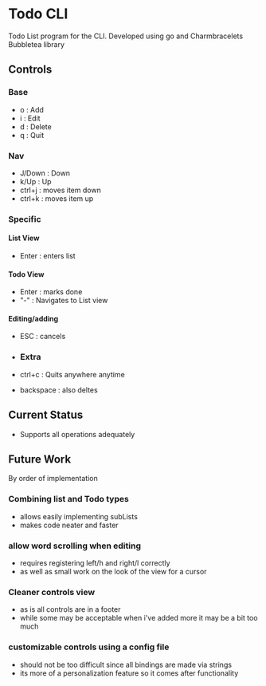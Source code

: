# Todo CLI

Todo List program for the CLI.
Developed using go and Charmbracelets Bubbletea library

## Controls

### Base

- o : Add
- i : Edit
- d : Delete
- q : Quit

### Nav

- J/Down : Down
- k/Up : Up
- ctrl+j : moves item down
- ctrl+k : moves item up

### Specific

#### List View

- Enter : enters list

#### Todo View

- Enter : marks done
- "-" : Navigates to List view

#### Editing/adding

- ESC : cancels

- ### Extra

- ctrl+c : Quits anywhere anytime
- backspace : also deltes

## Current Status

- Supports all operations adequately

## Future Work

By order of implementation

### Combining list and Todo types

- allows easily implementing subLists
- makes code neater and faster

### allow word scrolling when editing

- requires registering left/h and right/l correctly
- as well as small work on the look of the view for a cursor

### Cleaner controls view

- as is all controls are in a footer
- while some may be acceptable when i've added more it may be a bit too much

### customizable controls using a config file

- should not be too difficult since all bindings are made via strings
- its more of a personalization feature so it comes after functionality
